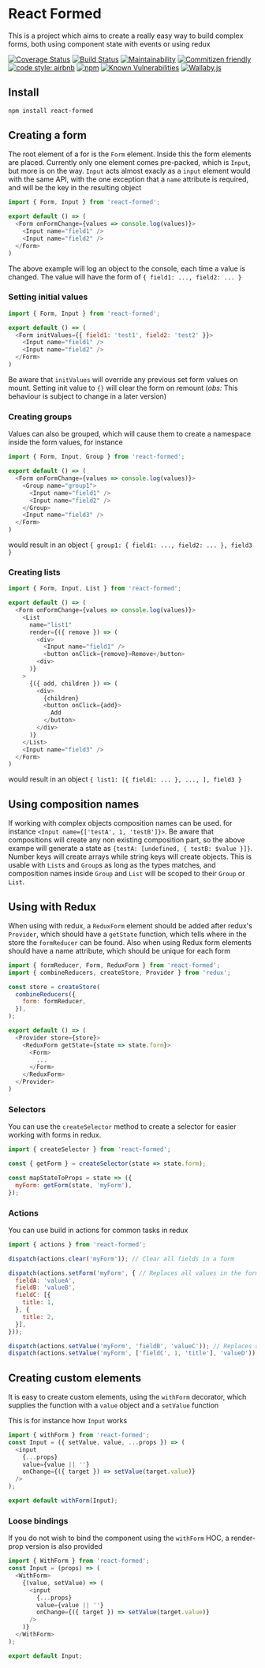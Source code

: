 # React Formed

This is a project which aims to create a really easy way to build complex forms, both using component state with events or using redux

[![Coverage Status](https://coveralls.io/repos/github/morten-olsen/react-formed/badge.svg?branch=master)](https://coveralls.io/github/morten-olsen/react-formed?branch=master) [![Build Status](https://travis-ci.org/morten-olsen/react-formed.svg?branch=master)](https://travis-ci.org/morten-olsen/react-formed) [![Maintainability](https://api.codeclimate.com/v1/badges/5ea237e554397d6a8d35/maintainability)](https://codeclimate.com/github/morten-olsen/react-formed/maintainability) [![Commitizen friendly](https://img.shields.io/badge/commitizen-friendly-brightgreen.svg)](http://commitizen.github.io/cz-cli/) [![code style: airbnb](https://img.shields.io/badge/code%20style-airbnb-brightgreen.svg)](https://github.com/airbnb/javascript) [![npm](https://img.shields.io/npm/v/react-formed.svg)](https://www.npmjs.com/package/react-formed) [![Known Vulnerabilities](https://snyk.io/test/github/morten-olsen/react-formed/badge.svg)](https://snyk.io/test/github/morten-olsen/react-formed) [![Wallaby.js](https://img.shields.io/badge/wallaby.js-configured-green.svg)](https://wallabyjs.com)

## Install

```bash
npm install react-formed
```

## Creating a form

The root element of a for is the `Form` element. Inside this the form elements are placed. Currently only one element comes pre-packed, which is `Input`, but more is on the way. `Input` acts almost exacly as a `input` element would with the same API, with the one exception that a `name` attribute is required, and will be the key in the resulting object

```javascript
import { Form, Input } from 'react-formed';

export default () => (
  <Form onFormChange={values => console.log(values)}>
    <Input name="field1" />
    <Input name="field2" />
  </Form>
)
```

The above example will log an object to the console, each time a value is changed. The value will have the form of `{ field1: ..., field2: ... }`

### Setting initial values
```javascript
import { Form, Input } from 'react-formed';

export default () => (
  <Form initValues={{ field1: 'test1', field2: 'test2' }}>
    <Input name="field1" />
    <Input name="field2" />
  </Form>
)
```

Be aware that `initValues` will override any previous set form values on mount. Setting init value to `{}` will clear the form on remount (_obs:_ This behaviour is subject to change in a later version)


### Creating groups

Values can also be grouped, which will cause them to create a namespace inside the form values, for instance

```javascript
import { Form, Input, Group } from 'react-formed';

export default () => (
  <Form onFormChange={values => console.log(values)}>
    <Group name="group1">
      <Input name="field1" />
      <Input name="field2" />
    </Group>
    <Input name="field3" />
  </Form>
)
```

would result in an object `{ group1: { field1: ..., field2: ... }, field3 }`

### Creating lists

```javascript
import { Form, Input, List } from 'react-formed';

export default () => (
  <Form onFormChange={values => console.log(values)}>
    <List 
      name="list1"
      render={({ remove }) => (
        <div>
          <Input name="field1" />
          <button onClick={remove}>Remove</button>
        <div>
      )}
    >
      {({ add, children }) => (
        <div>
          {children}
          <button onClick={add}>
            Add
          </button>
        </div>
      )}
    </List>
    <Input name="field3" />
  </Form>
)
```

would result in an object `{ list1: [{ field1: ... }, ..., ], field3 }`

## Using composition names

If working with complex objects composition names can be used. for instance `<Input name={['testA', 1, 'testB']}>`. Be aware that compositions will create any non existing composition part, so the above exampe will generate a state as `{testA: [undefined, { testB: $value }]}`. Number keys will create arrays while string keys will create objects. This is usable with `List`s and `Group`s as long as the types matches, and composition names inside `Group` and `List` will be scoped to their `Group` or `List`.

## Using with Redux

When using with redux, a `ReduxForm` element should be added after redux's `Provider`, which should have a `getState` function, which tells where in the store the `formReducer` can be found. Also when using Redux form elements should have a name attribute, which should be unique for each form

```javascript
import { formReducer, Form, ReduxForm } from 'react-formed';
import { combineReducers, createStore, Provider } from 'redux';

const store = createStore(
  combineReducers({
    form: formReducer,
  }),
);

export default () => (
  <Provider store={store}>
    <ReduxForm getState={state => state.form}>
      <Form>
        ...
      </Form>
    </ReduxForm>
  </Provider>
)
```

### Selectors

You can use the `createSelector` method to create a selector for easier working with forms in redux.

```javascript
import { createSelector } from 'react-formed';

const { getForm } = createSelector(state => state.form);

const mapStateToProps = state => ({
  myForm: getForm(state, 'myForm'),
});
```

### Actions

You can use build in actions for common tasks in redux

```javascript
import { actions } from 'react-formed';

dispatch(actions.clear('myForm')); // Clear all fields in a form

dispatch(actions.setForm('myForm', { // Replaces all values in the form with the provided values
  fieldA: 'valueA',
  fieldB: 'valueB',
  fieldC: [{
    title: 1,
  }, {
    title: 2,
  }],
}));

dispatch(actions.setValue('myForm', 'fieldB', 'valueC')); // Replaces a specific value with the provided value
dispatch(actions.setValue('myForm', ['fieldC', 1, 'title'], 'valueD'));
```

## Creating custom elements

It is easy to create custom elements, using the `withForm` decorator, which supplies the function with a `value` object and a `setValue` function

This is for instance how `Input` works

```javascript
import { withForm } from 'react-formed';
const Input = ({ setValue, value, ...props }) => (
  <input
    {...props}
    value={value || ''}
    onChange={({ target }) => setValue(target.value)}
  />
);

export default withForm(Input);
```

### Loose bindings

If you do not wish to bind the component using the `withForm` HOC, a render-prop version is also provided

```javascript
import { WithForm } from 'react-formed';
const Input = (props) => (
  <WithForm>
    {(value, setValue) => (
      <input
        {...props}
        value={value || ''}
        onChange={({ target }) => setValue(target.value)}
      />
    )}
  </WithForm>
);

export default Input;
```
